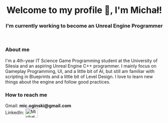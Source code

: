 <div align="center">
  <h1>Welcome to my profile 👋, I'm Michał!</h1>
  <h3>I'm currently working to become an Unreal Engine Programmer</h3>
</div>

<br/>

<h3 align="left">About me</h3>
<p>I'm a 4th-year IT Science Game Programming student at the University of Silesia and an aspiring Unreal Engine C++ programmer. I mainly focus on Gameplay Programming, UI, and a little bit of AI, but still am familiar with scripting in Blueprints and a little bit of Level Design. I love to learn new things about the engine and follow good practices.</p>


<h3 align="left">How to reach me</h3>
<p align="left">
Gmail: <b> mic.oginski@gmail.com </b>
<br/>
LinkedIn: <a href="https://www.linkedin.com/in/micha%C5%82-ogi%C5%84ski-b67386238" target="blank"><img align="center" src="https://raw.githubusercontent.com/rahuldkjain/github-profile-readme-generator/master/src/images/icons/Social/linked-in-alt.svg" alt="Michał Ogiński" height="30" width="40" /></a>
</p>

